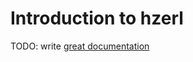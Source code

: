# Introduction to hzerl

TODO: write [great documentation](http://jacobian.org/writing/great-documentation/what-to-write/)
